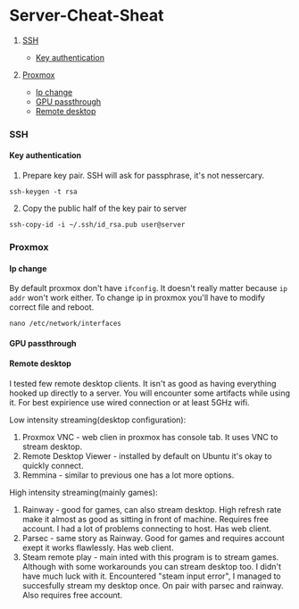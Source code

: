 # Server-Cheat-Sheat

1. [SSH](README.md#SSH)

    * [Key authentication](README.md#Key-authentication)

2. [Proxmox](README.md#Proxmox)

    * [Ip change](README.md#Ip-change)
    * [GPU passthrough](README.md#GPU-passthrough)
    * [Remote desktop](README.md#Remote-desktop)

### SSH

#### Key authentication
1. Prepare key pair. SSH will ask for passphrase, it's not nessercary.
```
ssh-keygen -t rsa
```
2. Copy the public half of the key pair to server
```
ssh-copy-id -i ~/.ssh/id_rsa.pub user@server
```

### Proxmox

#### Ip change
By default proxmox don't have `ifconfig`. It doesn't really matter because `ip addr` won't work either. To change ip in proxmox you'll have to modify correct file and reboot.
```
nano /etc/network/interfaces
```

#### GPU passthrough

#### Remote desktop
I tested few remote desktop clients. It isn't as good as having everything hooked up directly to a server. You will encounter some artifacts while using it. For best expirience use wired connection or at least 5GHz wifi.

Low intensity streaming(desktop configuration):

1. Proxmox VNC - web clien in proxmox has console tab. It uses VNC to stream desktop. 
2. Remote Desktop Viewer - installed by default on Ubuntu it's okay to quickly connect.
3. Remmina - similar to previous one has a lot more options.

High intensity streaming(mainly games):

1. Rainway - good for games, can also stream desktop. High refresh rate make it almost as good as sitting in front of machine. Requires free account. I had a lot of problems connecting to host. Has web client.
2. Parsec - same story as Rainway. Good for games and requires account exept it works flawlessly. Has web client.
3. Steam remote play - main inted with this program is to stream games. Although with some workarounds you can stream desktop too. I didn't have much luck with it. Encountered "steam input error", I managed to succesfully stream my desktop once. On pair with parsec and rainway. Also requires free account.
